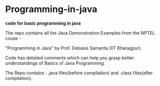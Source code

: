 # Programming-in-java
<b>code for basic programming in java</b>

The repo contains all the Java Demonstration Examples from the NPTEL couse -

"Programming in Java" by Prof. Debasis Samanta (IIT Kharagpur).

Code has detailed comments which can help you grasp better understandings of Basics of Java Programming.

The Repo contains : .java files(before compilation) and .class files(after compilation).
